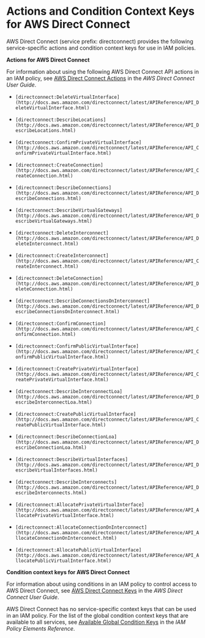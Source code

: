 # Actions and Condition Context Keys for AWS Direct Connect<a name="list_directconnect"></a>

AWS Direct Connect \(service prefix: directconnect\) provides the following service\-specific actions and condition context keys for use in IAM policies\.

**Actions for AWS Direct Connect**

For information about using the following AWS Direct Connect API actions in an IAM policy, see [AWS Direct Connect Actions](http://docs.aws.amazon.com/directconnect/latest/UserGuide/using_iam.html#actions) in the *AWS Direct Connect User Guide*\.

+ `[directconnect:DeleteVirtualInterface](http://docs.aws.amazon.com/directconnect/latest/APIReference/API_DeleteVirtualInterface.html)`

+ `[directconnect:DescribeLocations](http://docs.aws.amazon.com/directconnect/latest/APIReference/API_DescribeLocations.html)`

+ `[directconnect:ConfirmPrivateVirtualInterface](http://docs.aws.amazon.com/directconnect/latest/APIReference/API_ConfirmPrivateVirtualInterface.html)`

+ `[directconnect:CreateConnection](http://docs.aws.amazon.com/directconnect/latest/APIReference/API_CreateConnection.html)`

+ `[directconnect:DescribeConnections](http://docs.aws.amazon.com/directconnect/latest/APIReference/API_DescribeConnections.html)`

+ `[directconnect:DescribeVirtualGateways](http://docs.aws.amazon.com/directconnect/latest/APIReference/API_DescribeVirtualGateways.html)`

+ `[directconnect:DeleteInterconnect](http://docs.aws.amazon.com/directconnect/latest/APIReference/API_DeleteInterconnect.html)`

+ `[directconnect:CreateInterconnect](http://docs.aws.amazon.com/directconnect/latest/APIReference/API_CreateInterconnect.html)`

+ `[directconnect:DeleteConnection](http://docs.aws.amazon.com/directconnect/latest/APIReference/API_DeleteConnection.html)`

+ `[directconnect:DescribeConnectionsOnInterconnect](http://docs.aws.amazon.com/directconnect/latest/APIReference/API_DescribeConnectionsOnInterconnect.html)`

+ `[directconnect:ConfirmConnection](http://docs.aws.amazon.com/directconnect/latest/APIReference/API_ConfirmConnection.html)`

+ `[directconnect:ConfirmPublicVirtualInterface](http://docs.aws.amazon.com/directconnect/latest/APIReference/API_ConfirmPublicVirtualInterface.html)`

+ `[directconnect:CreatePrivateVirtualInterface](http://docs.aws.amazon.com/directconnect/latest/APIReference/API_CreatePrivateVirtualInterface.html)`

+ `[directconnect:DescribeInterconnectLoa](http://docs.aws.amazon.com/directconnect/latest/APIReference/API_DescribeInterconnectLoa.html)`

+ `[directconnect:CreatePublicVirtualInterface](http://docs.aws.amazon.com/directconnect/latest/APIReference/API_CreatePublicVirtualInterface.html)`

+ `[directconnect:DescribeConnectionLoa](http://docs.aws.amazon.com/directconnect/latest/APIReference/API_DescribeConnectionLoa.html)`

+ `[directconnect:DescribeVirtualInterfaces](http://docs.aws.amazon.com/directconnect/latest/APIReference/API_DescribeVirtualInterfaces.html)`

+ `[directconnect:DescribeInterconnects](http://docs.aws.amazon.com/directconnect/latest/APIReference/API_DescribeInterconnects.html)`

+ `[directconnect:AllocatePrivateVirtualInterface](http://docs.aws.amazon.com/directconnect/latest/APIReference/API_AllocatePrivateVirtualInterface.html)`

+ `[directconnect:AllocateConnectionOnInterconnect](http://docs.aws.amazon.com/directconnect/latest/APIReference/API_AllocateConnectionOnInterconnect.html)`

+ `[directconnect:AllocatePublicVirtualInterface](http://docs.aws.amazon.com/directconnect/latest/APIReference/API_AllocatePublicVirtualInterface.html)`

**Condition context keys for AWS Direct Connect**

For information about using conditions in an IAM policy to control access to AWS Direct Connect, see [AWS Direct Connect Keys](http://docs.aws.amazon.com/directconnect/latest/UserGuide/using_iam.html#keys) in the *AWS Direct Connect User Guide*\.

AWS Direct Connect has no service\-specific context keys that can be used in an IAM policy\. For the list of the global condition context keys that are available to all services, see [Available Global Condition Keys](reference_policies_condition-keys.md#AvailableKeys) in the *IAM Policy Elements Reference*\.